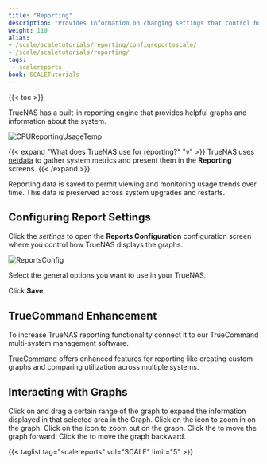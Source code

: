 ```yaml
---
title: "Reporting"
description: "Provides information on changing settings that control how TrueNAS displays report graphs, interacting with graphs, and the TrueCommand Enhancement option."
weight: 110
alias:
- /scale/scaletutorials/reporting/configreportsscale/
- /scale/scaletutorials/reporting/
tags:
 - scalereports
book: SCALETutorials
---
```


{{< toc >}}

TrueNAS has a built-in reporting engine that provides helpful graphs and information about the system.

![CPUReportingUsageTemp](/images/SCALE/Reporting/CPUReportingUsageTemp.png "CPU Reporting Usage and Temperature")

{{< expand "What does TrueNAS use for reporting?" "v" >}}
TrueNAS uses [netdata](https://github.com/netdata/netdata) to gather system metrics and present them in the **Reporting** screens.
{{< /expand >}}

Reporting data is saved to permit viewing and monitoring usage trends over time.
This data is preserved across system upgrades and restarts.

## Configuring Report Settings
Click the <i class="material-icons" aria-hidden="true" title="Settings">settings</i> to open the **Reports Configuration** configuration screen where you control how TrueNAS displays the graphs.

![ReportsConfig](/images/SCALE/Reporting/ReportsConfig.png "Reports Configuration")

Select the general options you want to use in your TrueNAS.

Click **Save**.

## TrueCommand Enhancement

To increase TrueNAS reporting functionality connect it to our TrueCommand multi-system management software.

[TrueCommand](https://www.truenas.com/truecommand/) offers enhanced features for reporting like creating custom graphs and comparing utilization across multiple systems.

## Interacting with Graphs

Click on and drag a certain range of the graph to expand the information displayed in that selected area in the Graph.
Click on the <i class="fa fa-search-plus" aria-hidden="true"></i> icon to zoom in on the graph.
Click on the <i class="fa fa-search-minus" aria-hidden="true"></i> icon to zoom out on the graph.
Click the <i class="fa fa-forward" aria-hidden="true" title="Forward"></i> to move the graph forward.
Click the <i class="fa fa-backward" aria-hidden="true" title="Backward"></i> to move the graph backward.


{{< taglist tag="scalereports" vol="SCALE" limit="5" >}}